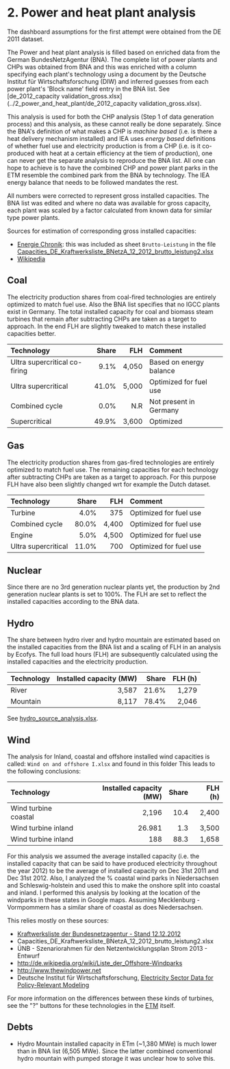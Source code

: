 # 2. Power and heat plant analysis

The dashboard assumptions for the first attempt were obtained from the DE 2011 dataset.

The Power and heat plant analysis is filled based on enriched data from the German BundesNetzAgentur (BNA). The complete list of power plants and CHPs was obtained from BNA and this was enriched with a column specifying each plant's technology using a document by the Deutsche Institut für Wirtschaftsforschung (DIW) and inferred guesses from each power plant's 'Block name' field entry in the BNA list.
See [de_2012_capacity validation_gross.xlsx](../2_power_and_heat_plant/de_2012_capacity validation_gross.xlsx).

This analysis is used for both the CHP analysis (Step 1 of data generation process) and this analysis, as these cannot really be done separately. Since the BNA's definition of what makes a CHP is *machine based* (i.e. is there a heat delivery mechanism installed) and IEA uses *energy based* definitions of whether fuel use and electricity production is from a CHP (i.e. is it co-produced with heat at a certain efficiency at the tiem of production), one can never get the separate analysis to reproduce the BNA list. All one can hope to achieve is to have the combined CHP and power plant parks in the ETM resemble the combined park from the BNA by technology. The IEA energy balance that needs to be followed mandates the rest.

All numbers were corrected to represent gross installed capacities. The BNA list was edited and where no data was available for gross capacity, each plant was scaled by a factor calculated from known data for similar type power plants.

Sources for estimation of corresponding gross installed capacities:

- [Energie Chronik](http://www.udo-leuschner.de/energie-chronik/080407d2.htm): this was included as sheet `Brutto-Leistung` in the file [Capacities_DE_Kraftwerksliste_BNetzA_12_2012_brutto_leistung2.xlsx](../2_power_and_heat_plant/Capacities_DE_Kraftwerksliste_BNetzA_12_2012_brutto_leistung2.xlsx)
- [Wikipedia](http://de.wikipedia.org/wiki/Eigenbedarf_(Kraftwerk) )


## Coal 
The electricity production shares from coal-fired technologies are entirely optimized to match fuel use. Also the BNA list specifies that no IGCC plants exist in Germany. The total installed capacity for coal and biomass steam turbines that remain after subtracting CHPs are taken as a target to approach. In the end FLH are slightly tweaked to match these installed capacities better.

| Technology                    | Share | FLH | Comment                 |
| :---------------------------- | ----: |---:| :---------------------- |
| Ultra supercritical co-firing |  9.1% |  4,050 | Based on energy balance |
| Ultra supercritical           | 41.0% |  5,000 | Optimized for fuel use  |
| Combined cycle                |  0.0% |   N.R | Not present in Germany  |
| Supercritical                 | 49.9% |  3,600 | Optimized               |


## Gas

The electricity production shares from gas-fired technologies are entirely optimized to match fuel use. The remaining capacities for each technology after subtracting CHPs are taken as a target to approach. For this purpose FLH have also been slightly changed wrt for example the Dutch dataset. 

| Technology | Share | FLH | Comment| 
| :--------- |------:| ---:|:-------|
| Turbine               |  4.0% |   375 | Optimized for fuel use  |
| Combined cycle        | 80.0% |  4,400 | Optimized for fuel use  |
| Engine                |  5.0% |  4,500 | Optimized for fuel use  |
| Ultra supercritical   | 11.0% |   700 | Optimized for fuel use  |


## Nuclear

Since there are no 3rd generation nuclear plants yet, the production by 2nd generation nuclear plants is set to 100%. The FLH are set to reflect the installed capacities according to the BNA data.


## Hydro

The share between hydro river and hydro mountain are estimated based on the installed capacities from the BNA list and a scaling of FLH in an analysis by Ecofys. The full load hours (FLH) are subsequently calculated using the installed capacities and the electricity production. 

| Technology | Installed capacity (MW) | Share | FLH (h) |
| :--------- | ----------------------: | ----: | ------: |
| River      |                   3,587 | 21.6% | 1,279 |
| Mountain   |                   8,117 | 78.4% | 2,046 |

See [hydro_source_analysis.xlsx](../../../eu/2012/2_power_and_heat_plant/hydro_source_analysis.xlsx).


## Wind

The analysis for Inland, coastal and offshore installed wind capacities is called: `Wind on and offshore I.xlsx` 
and found in this folder
This leads to the following conclusions:

| Technology | Installed capacity (MW) | Share| FLH (h)|
| :--------- | ----------------------: | ----:| ------:|
| Wind turbine coastal |         2,196 | 10.4 |   2,400|
| Wind turbine inland  |        26.981 |  1.3 |   3,500|
| Wind turbine inland  |          188  | 88.3 |   1,658|

For this analysis we assumed the average installed capacity (i.e. the installed capacity that can be said to have produced electricity throughout the year 2012) to be the average of installed capacity on Dec 31st 2011 and Dec 31st 2012. 
Also, I analyzed the % coastal wind parks in Niedersachsen and Schleswig-holstein and used this to make the onshore split into coastal and inland. I performed this analysis by looking at the location of the windparks in these states in Google maps. Assuming Mecklenburg -Vormpommern has a similar share of coastal as does Niedersachsen.

This relies mostly on these sources:

- [ Kraftwerksliste der Bundesnetzagentur - Stand 12.12.2012](http://www.docstoc.com/docs/147959531/Kraftwerksliste-der-Bundesnetzagentur---Stand-12122012)
- Capacities_DE_Kraftwerksliste_BNetzA_12_2012_brutto_leistung2.xlsx
- ÜNB - Szenariorahmen für den Netzentwicklungsplan Strom 2013 - Entwurf 
- http://de.wikipedia.org/wiki/Liste_der_Offshore-Windparks
- http://www.thewindpower.net
- Deutsche Institut für Wirtschaftsforschung, [Electricity Sector Data for Policy-Relevant Modeling](https://www.google.nl/url?sa=t&rct=j&q=&esrc=s&source=web&cd=1&cad=rja&uact=8&ved=0CCAQFjAA&url=http%3A%2F%2Fwww.diw.de%2Fdocuments%2Fpublikationen%2F73%2Fdiw_01.c.440963.de%2Fdiw_datadoc_2014-072.pdf&ei=fjzSU7OsGcmGOPeYgMgO&usg=AFQjCNGG2MpMl64AngyrCAS8kAvJ7HBGdg&bvm=bv.71667212,d.ZWU)

For more information on the differences between these kinds of turbines, see the "?" buttons for these technologies in the [ETM](http://pro.et-model.com/scenario/supply/electricity_renewable/wind-turbines) itself.

## Debts

- Hydro Mountain installed capacity in ETm (~1,380 MWe) is much lower than in BNA list (6,505 MWe). Since the latter combined conventional hydro mountain with pumped storage it was unclear how to solve this.
